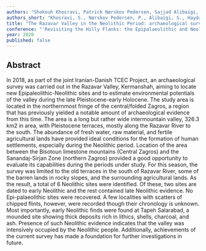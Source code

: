 ```yaml
---
authors: "Shokouh Khosravi, Patrick Nørskov Pedersen, Sajjad Alibaigi, Mohsen Heydari Dastenaei, Joe Roe, Hojjat Darabi, Tobias Richter, and Peder Mortensen"
authors_short: "Khosravi, S., Nørskov Pedersen, P., Alibaigi, S., Haydari Dastenaei, M., Roe, J., Darabi, H., Richter, T., & Mortensen, P."
title: "The Razavar Valley in the Neolithic Period: archaeological survey in the north of Kermanshah Province"
conference: "'Revisiting the Hilly Flanks: the Epipalaeolithic and Neolithic periods in the eastern Fertile Crescent, Copenhagen"
year: 2020
published: false
---
```


## Abstract

In 2018, as part of the joint Iranian-Danish TCEC Project, an archaeological survey was carried out in the Razavar Valley, Kermanshah, aiming to locate new Epipaleolithic-Neolithic sites and to estimate environmental potentials of the valley during the late Pleistocene-early Holocene. The study area is located in the northernmost fringe of the central/folded Zagros, a region that has previously yielded a notable amount of archaeological evidence from this time. The area is a long but rather wide intermountain valley, 326.3 km2 in area, with Pleistocene terraces, mostly along the Razavar River to the south. The abundance of fresh water, raw material, and fertile agricultural lands have provided ideal conditions for the formation of human settlements, especially during the Neolithic period. Location of the area between the Bisotoun limestone mountains (Central Zagros) and the Sanandaj-Sirjan Zone (northern Zagros) provided a good opportunity to evaluate its capabilities during the periods under study. For this season, the survey was limited to the old terraces in the south of Razavar River, some of the barren lands in rocky slopes, and the surrounding agricultural lands. As the result, a total of 6 Neolithic sites were identified. Of these, two sites are dated to early Neolithic and the rest contained late Neolithic evidence. No Epi-palaeolithic sites were recovered. A few localities with scatters of chipped flints, however, were recorded though their chronology is unknown.  Most importantly, early Neolithic finds were found at Tapeh Salarabad, a mounded site showing thick deposits rich in lithics, shells, charcoal, and ash. Presence of such Neolithic evidence indicates that the valley was intensively occupied by the Neolithic people. Additionally, achievements of the current survey has made a foundation for further investigations in future. 


